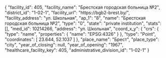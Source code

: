 {
    "facility_id": 405,
    "facility_name": "Брестская городская больница №2",
    "district_id": "1-02-1",
    "facility_url": "https:\/\/bgb2-brest.by\/",
    "facility_address": "ул. Школьная",
    "ap_1": "8",
    "name": "Брестская городская больница №2",
    "type": "0",
    "state": "private institution",
    "stats": [],
    "med_id": 10214266,
    "address": "ул. Школьная",
    "coord_x_y": {
        "crs": {
            "type": "name",
            "properties": {
                "name": "EPSG:4326"
            }
        },
        "type": "Point",
        "coordinates": [
            23.644,
            52.1037
        ]
    },
    "place_name": "Брест",
    "place_type": "city",
    "year_of_closing": null,
    "year_of_opening": "1967",
    "healthcare_facility_key": 405,
    "administrative_division_id": "1-02-1"
}
